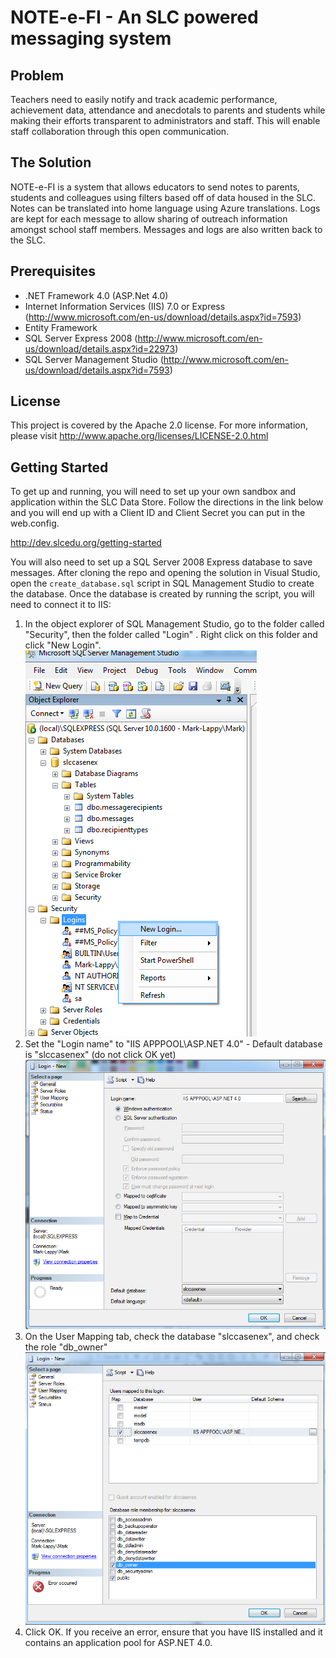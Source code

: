 NOTE-e-FI - An SLC powered messaging system
==========

## Problem
Teachers need to easily notify and track academic performance, achievement data, attendance and anecdotals to parents and students while making their efforts transparent to administrators and staff. This will enable staff collaboration through this open communication.

## The Solution
NOTE-e-FI is a system that allows educators to send notes to parents, students and colleagues using filters based off of data housed in the SLC. Notes can be translated into home language using Azure translations. Logs are kept for each message to allow sharing of outreach information amongst school staff members. Messages and logs are also written back to the SLC.


## Prerequisites
- .NET Framework 4.0 (ASP.Net 4.0)
- Internet Information Services (IIS) 7.0 or Express (http://www.microsoft.com/en-us/download/details.aspx?id=7593)
- Entity Framework
- SQL Server Express 2008 (http://www.microsoft.com/en-us/download/details.aspx?id=22973)
- SQL Server Management Studio (http://www.microsoft.com/en-us/download/details.aspx?id=7593)

## License
This project is covered by the Apache 2.0 license. For more information, please visit http://www.apache.org/licenses/LICENSE-2.0.html

## Getting Started
To get up and running, you will need to set up your own sandbox and application within the SLC Data Store. Follow the directions in the link below and you will end up with a Client ID and Client Secret you can put in the web.config.

http://dev.slcedu.org/getting-started

You will also need to set up a SQL Server 2008 Express database to save messages. After cloning the repo and opening the solution in Visual Studio, open the `create_database.sql` script in SQL Management Studio to create the database.  Once the database is created by running the script, you will need to connect it to IIS:

1. In the object explorer of SQL Management Studio, go to the folder called "Security", then the folder called "Login" . Right click on this folder and click "New Login".
![s](img/create-db1.png)
2. Set the "Login name" to "IIS APPPOOL\ASP.NET 4.0" - Default database is "slccasenex" (do not click OK yet)
![s](img/create-db2.png)
3. On the User Mapping tab, check the database "slccasenex", and check the role "db_owner"
![s](img/create-db3.png)
4. Click OK. If you receive an error, ensure that you have IIS installed and it contains an application pool for ASP.NET 4.0.

